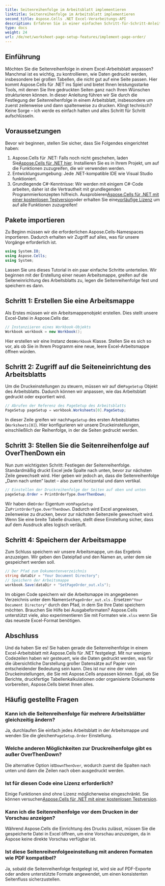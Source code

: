 ```yaml
---
title: Seitenreihenfolge im Arbeitsblatt implementieren
linktitle: Seitenreihenfolge im Arbeitsblatt implementieren
second_title: Aspose.Cells .NET Excel-Verarbeitungs-API
description: Erfahren Sie in einer einfachen Schritt-für-Schritt-Anleitung, wie Sie mit Aspose.Cells für .NET die Seitenreihenfolge in einem Excel-Arbeitsblatt festlegen. Perfekt für Anfänger und Experten.
type: docs
weight: 24
url: /de/net/worksheet-page-setup-features/implement-page-order/
---
```

## Einführung
Möchten Sie die Seitenreihenfolge in einem Excel-Arbeitsblatt anpassen? Manchmal ist es wichtig, zu kontrollieren, wie Daten gedruckt werden, insbesondere bei großen Tabellen, die nicht gut auf eine Seite passen. Hier kommt Aspose.Cells für .NET ins Spiel und bietet Ihnen leistungsstarke Tools, mit denen Sie Ihre gedruckten Seiten ganz nach Ihren Wünschen strukturieren können. In dieser Anleitung führen wir Sie durch die Festlegung der Seitenreihenfolge in einem Arbeitsblatt, insbesondere um zuerst zeilenweise und dann spaltenweise zu drucken. Klingt technisch? Keine Sorge – ich werde es einfach halten und alles Schritt für Schritt aufschlüsseln.
## Voraussetzungen
Bevor wir beginnen, stellen Sie sicher, dass Sie Folgendes eingerichtet haben:
1.  Aspose.Cells für .NET: Falls noch nicht geschehen, laden Sie[Aspose.Cells für .NET hier](https://releases.aspose.com/cells/net/). Installieren Sie es in Ihrem Projekt, um auf die Funktionen zuzugreifen, die wir verwenden werden.
2. Entwicklungsumgebung: Jede .NET-kompatible IDE wie Visual Studio funktioniert.
3. Grundlegende C#-Kenntnisse: Wir werden mit einigem C#-Code arbeiten, daher ist die Vertrautheit mit grundlegenden Programmierkonzepten hilfreich.
Ausprobieren[Aspose.Cells für .NET mit einer kostenlosen Testversion](https://releases.aspose.com/)oder erhalten Sie eine[vorläufige Lizenz](https://purchase.aspose.com/temporary-license/) um auf alle Funktionen zuzugreifen!
## Pakete importieren
Zu Beginn müssen wir die erforderlichen Aspose.Cells-Namespaces importieren. Dadurch erhalten wir Zugriff auf alles, was für unsere Vorgänge erforderlich ist.
```csharp
using System.IO;
using Aspose.Cells;
using System;
```
Lassen Sie uns dieses Tutorial in ein paar einfache Schritte unterteilen. Wir beginnen mit der Erstellung einer neuen Arbeitsmappe, greifen auf die Seiteneinrichtung des Arbeitsblatts zu, legen die Seitenreihenfolge fest und speichern es dann. 
## Schritt 1: Erstellen Sie eine Arbeitsmappe
Als Erstes müssen wir ein Arbeitsmappenobjekt erstellen. Dies stellt unsere Excel-Datei in Aspose.Cells dar.
```csharp
// Instanziieren eines Workbook-Objekts
Workbook workbook = new Workbook();
```
 Hier erstellen wir eine Instanz des`Workbook` Klasse. Stellen Sie es sich so vor, als ob Sie in Ihrem Programm eine neue, leere Excel-Arbeitsmappe öffnen würden.
## Schritt 2: Zugriff auf die Seiteneinrichtung des Arbeitsblatts
 Um die Druckeinstellungen zu steuern, müssen wir auf die`PageSetup` Objekt des Arbeitsblatts. Dadurch können wir anpassen, wie das Arbeitsblatt gedruckt oder exportiert wird.
```csharp
// Abrufen der Referenz des PageSetup des Arbeitsblatts
PageSetup pageSetup = workbook.Worksheets[0].PageSetup;
```
 In dieser Zeile greifen wir nach`PageSetup` des ersten Arbeitsblattes (`Worksheets[0]`). Hier konfigurieren wir unsere Druckeinstellungen, einschließlich der Reihenfolge, in der die Seiten gedruckt werden.
## Schritt 3: Stellen Sie die Seitenreihenfolge auf OverThenDown ein
Nun zum wichtigsten Schritt: Festlegen der Seitenreihenfolge. Standardmäßig druckt Excel jede Spalte nach unten, bevor zur nächsten Zeile gewechselt wird. Hier geben wir jedoch an, dass die Seitenreihenfolge „Dann nach unten“ lautet – also zuerst horizontal und dann vertikal.
```csharp
// Einstellen der Druckreihenfolge der Seiten auf oben und unten
pageSetup.Order = PrintOrderType.OverThenDown;
```
 Wir haben die`Order` Eigentum von`PageSetup` Zu`PrintOrderType.OverThenDown`. Dadurch wird Excel angewiesen, zeilenweise zu drucken, bevor zur nächsten Seitenzeile gewechselt wird. Wenn Sie eine breite Tabelle drucken, stellt diese Einstellung sicher, dass auf dem Ausdruck alles logisch verläuft.
## Schritt 4: Speichern der Arbeitsmappe
Zum Schluss speichern wir unsere Arbeitsmappe, um das Ergebnis anzuzeigen. Wir geben den Dateipfad und den Namen an, unter dem sie gespeichert werden soll.
```csharp
// Der Pfad zum Dokumentenverzeichnis
string dataDir = "Your Document Directory";
// Speichern der Arbeitsmappe
workbook.Save(dataDir + "SetPageOrder_out.xls");
```
 Im obigen Code speichern wir die Arbeitsmappe im angegebenen Verzeichnis unter dem Namen`SetPageOrder_out.xls` . Ersetzen`"Your Document Directory"` durch den Pfad, in dem Sie Ihre Datei speichern möchten.
Brauchen Sie Hilfe bei Ausgabeformaten? Aspose.Cells unterstützt viele, also experimentieren Sie mit Formaten wie`.xlsx` wenn Sie das neueste Excel-Format benötigen.
## Abschluss
Und da haben Sie es! Sie haben gerade die Seitenreihenfolge in einem Excel-Arbeitsblatt mit Aspose.Cells für .NET festgelegt. Mit nur wenigen Codezeilen haben wir gesteuert, wie die Daten gedruckt werden, was für die übersichtliche Darstellung großer Datensätze auf Papier von entscheidender Bedeutung sein kann. Dies ist nur eine der vielen Druckeinstellungen, die Sie mit Aspose.Cells anpassen können. Egal, ob Sie Berichte, druckfertige Tabellenkalkulationen oder organisierte Dokumente vorbereiten, Aspose.Cells bietet Ihnen alles.
## Häufig gestellte Fragen
### Kann ich die Seitenreihenfolge für mehrere Arbeitsblätter gleichzeitig ändern?
 Ja, durchlaufen Sie einfach jedes Arbeitsblatt in der Arbeitsmappe und wenden Sie die gleichen`PageSetup.Order` Einstellung.
### Welche anderen Möglichkeiten zur Druckreihenfolge gibt es außer OverThenDown?
 Die alternative Option ist`DownThenOver`, wodurch zuerst die Spalten nach unten und dann die Zeilen nach oben ausgedruckt werden.
### Ist für diesen Code eine Lizenz erforderlich?
Einige Funktionen sind ohne Lizenz möglicherweise eingeschränkt. Sie können versuchen[Aspose.Cells für .NET mit einer kostenlosen Testversion](https://releases.aspose.com/).
### Kann ich die Seitenreihenfolge vor dem Drucken in der Vorschau anzeigen?
Während Aspose.Cells die Einrichtung des Drucks zulässt, müssen Sie die gespeicherte Datei in Excel öffnen, um eine Vorschau anzuzeigen, da in Aspose keine direkte Vorschau verfügbar ist.
### Ist diese Seitenreihenfolgeeinstellung mit anderen Formaten wie PDF kompatibel?
Ja, sobald die Seitenreihenfolge festgelegt ist, wird sie auf PDF-Exporte oder andere unterstützte Formate angewendet, um einen konsistenten Seitenfluss sicherzustellen.
